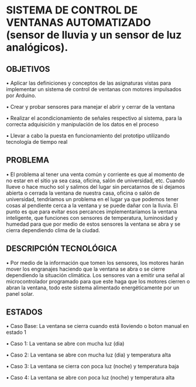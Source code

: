 # SISTEMA DE CONTROL DE VENTANAS AUTOMATIZADO (sensor de lluvia y un sensor de luz analógicos). 

## OBJETIVOS 
•	Aplicar las definiciones y conceptos de las asignaturas vistas para implementar un sistema de control de ventanas con motores impulsados por Arduino.

•	Crear y probar sensores para manejar el abrir y cerrar de la ventana

•	Realizar el acondicionamiento de señales respectivo al sistema, para la correcta adquisición y manipulación de los datos en el proceso 

•	Llevar a cabo la puesta en funcionamiento del prototipo utilizando tecnología de tiempo real

## PROBLEMA
• El problema al tener una venta común y corriente es que al momento de no estar en el sitio ya sea casa, oficina, salón de universidad, etc. Cuando llueve o hace mucho sol y salimos del lugar sin percatarnos de si dejamos abierta o cerrada la ventana de nuestra casa, oficina o salón de universidad, tendríamos un problema en el lugar ya que podemos tener cosas al pendiente cerca a la ventana y se puede dañar con la lluvia. El punto es que para evitar esos percances implementaríamos la ventana inteligente, que funciones con sensores de temperatura, luminosidad y humedad para que por medio de estos sensores la ventana se abra y se cierra dependiendo clima de la ciudad.

## DESCRIPCIÓN TECNOLÓGICA
• Por medio de la información que tomen los sensores, los motores harán mover los engranajes haciendo que la ventana se abra o se cierre dependiendo la situación climática.
Los sensores van a emitir una señal al microcontrolador programado para que este haga que los motores cierren o abran la ventana, todo este sistema alimentado energéticamente por un panel solar.

## ESTADOS

• Caso Base: La ventana se cierra cuando está lloviendo o boton manual en estado 1

• Caso 1: La ventana se abre con mucha luz (dia)

• Caso 2: La ventana se abre con mucha luz (dia) y temperatura alta

• Caso 3: La ventana se cierra con poca luz (noche) y temperatura baja

• Caso 4: La ventana se abre con poca luz (noche) y temperatura alta
